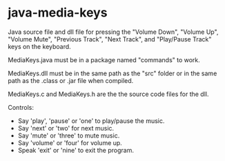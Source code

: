 # java-media-keys
Java source file and dll file for pressing the "Volume Down", "Volume Up", "Volume Mute", "Previous Track", "Next Track", and "Play/Pause Track" keys on the keyboard.

MediaKeys.java must be in a package named "commands" to work.

MediaKeys.dll must be in the same path as the "src" folder or in the same path as the .class or .jar file when compiled.

MediaKeys.c and MediaKeys.h are the the source code files for the dll.


Controls:
* Say 'play', 'pause' or 'one' to play/pause the music.
* Say 'next' or 'two' for next music.
* Say 'mute' or 'three' to mute music.
* Say 'volume' or 'four' for volume up.
* Speak 'exit' or 'nine' to exit the program.
